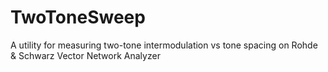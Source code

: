 # TwoToneSweep
A utility for measuring two-tone intermodulation vs tone spacing on Rohde &amp; Schwarz Vector Network Analyzer
